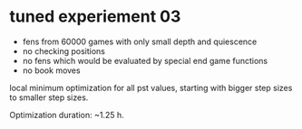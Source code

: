 # tuned experiement 03

- fens from 60000 games with only small depth and quiescence
- no checking positions
- no fens which would be evaluated by special end game functions
- no book moves

local minimum optimization for all pst values, starting with bigger step sizes to smaller step sizes.

Optimization duration: ~1.25 h.
